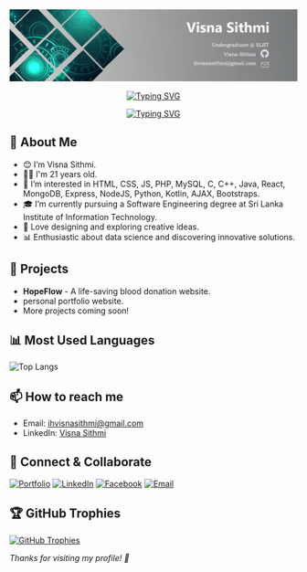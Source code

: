 
<picture>
  <source media="(prefers-color-scheme: dark)" srcset="Linkedin banner.jpg">
  <source media="(prefers-color-scheme: light)" srcset="Linkedin banner.jpg">
  <img src="Linkedin banner.jpg">
</picture>

<div align="center">

<!-- Light mode (black text) -->
[![Typing SVG](https://readme-typing-svg.demolab.com?font=Fira+Code&size=22&pause=1000&color=000000&center=true&vCenter=true&width=600&lines=Hi+%F0%9F%91%8B+I'm+Visna+Sithmi;Data+Science+Undergraduate;Fullstack+Developer;Always+Learning+New+Things#gh-light-mode-only)](https://git.io/typing-svg)

<!-- Dark mode (white text) -->
[![Typing SVG](https://readme-typing-svg.demolab.com?font=Fira+Code&size=22&pause=1000&color=FFFFFF&center=true&vCenter=true&width=600&lines=Hi+%F0%9F%91%8B+I'm+Visna+Sithmi;Data+Science+Undergraduate;Fullstack+Developer;Always+Learning+New+Things#gh-dark-mode-only)](https://git.io/typing-svg)

</div>




## 🚀 About Me
- 😊 I’m Visna Sithmi.
- 👦🏻 I'm 21 years old.
- 👀 I’m interested in HTML, CSS, JS, PHP, MySQL, C, C++, Java, React, MongoDB, Express, NodeJS, Python, Kotlin, AJAX, Bootstraps.
- 🎓 I’m currently pursuing a Software Engineering degree at Sri Lanka Institute of Information Technology.
- 🎨 Love designing and exploring creative ideas.
- 📊 Enthusiastic about data science and discovering innovative solutions.

## 📂 Projects
- **HopeFlow** - A life-saving blood donation website.
- personal portfolio website.
- More projects coming soon!
## 📊 Most Used Languages

![Top Langs](https://github-readme-stats.vercel.app/api/top-langs/?username=Visna-Sithmi&layout=compact&langs_count=8&theme=dark)

## 📫 How to reach me

- Email: ihvisnasithmi@gmail.com
- LinkedIn: [Visna Sithmi](https://www.linkedin.com/in/visna-sithmi/)

## 🤝 Connect & Collaborate

[![Portfolio](https://img.shields.io/badge/Portfolio-9146FF?style=for-the-badge&logo=about.me&logoColor=white)](https://your-portfolio-link.com)
[![LinkedIn](https://img.shields.io/badge/LinkedIn-0077B5?style=for-the-badge&logo=linkedin&logoColor=white)](https://www.linkedin.com/in/visna-sithmi/)
[![Facebook](https://img.shields.io/badge/Facebook-1877F2?style=for-the-badge&logo=facebook&logoColor=white)](https://www.facebook.com/share/hcBunoQuq934PTRo/?mibextid=qi2Omg)
[![Email](https://img.shields.io/badge/Email-D14836?style=for-the-badge&logo=gmail&logoColor=white)](mailto:ihvisnasithmi@gmail.com)

## 🏆 GitHub Trophies

[![GitHub Trophies](https://github-profile-trophy.vercel.app/?username=Visna-Sithmi&theme=darkhub&no-bg=true&no-frame=true)](https://github.com/ryo-ma/github-profile-trophy)

*Thanks for visiting my profile! 💖*


